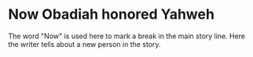 # Now Obadiah honored Yahweh

The word "Now" is used here to mark a break in the main story line. Here the writer tells about a new person in the story.

